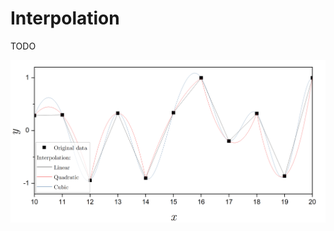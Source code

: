 # Interpolation

TODO

![results](https://github.com/DmitriiGurev/ComputationalMathematics/blob/main/Interpolation/result.png?raw=true)
